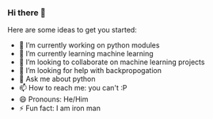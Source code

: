 ### Hi there 👋

Here are some ideas to get you started:

- 🔭 I’m currently working on python modules
- 🌱 I’m currently learning machine learning
- 👯 I’m looking to collaborate on machine learning projects
- 🤔 I’m looking for help with backpropogation
- 💬 Ask me about python
- 📫 How to reach me: you can't :P
- 😄 Pronouns: He/Him
- ⚡ Fun fact: I am iron man
